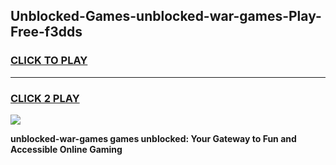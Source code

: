 
## Unblocked-Games-unblocked-war-games-Play-Free-f3dds
<h3>
<a href="https://premium76.site?title=unblocked-war-games&ref=17A">CLICK TO PLAY</a></h3>
<hr>

<h3>
<a href="https://premium76.site?title=unblocked-war-games&ref=17A">CLICK 2 PLAY</a>
  
</h3>

<a href="https://premium76.site?title=unblocked-war-games&ref=17A"><img src="https://clearcache.store/games.png"></a>


**unblocked-war-games games unblocked: Your Gateway to Fun and Accessible Online Gaming**
